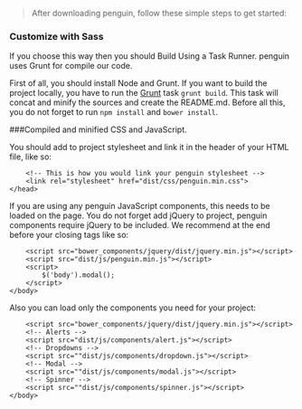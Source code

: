 
> After downloading penguin, follow these simple steps to get started:

### Customize with Sass

If you choose this way then you should Build Using a Task Runner. penguin uses Grunt for compile our code.

First of all, you should install Node and Grunt.
If you want to build the project locally, you have to run the [Grunt](http://gruntjs.com/) task `grunt build`. This task will concat and minify the sources and create the README.md. Before all this, you do not forget to run `npm install` and `bower install`.


###Compiled and minified CSS and JavaScript.

You should add to project stylesheet and link it in the header of your HTML file, like so:

        <!-- This is how you would link your penguin stylesheet -->
        <link rel="stylesheet" href="dist/css/penguin.min.css">
    </head>

If you are using any penguin JavaScript components, this needs to be loaded on the page. You do not forget add jQuery to project, penguin components require jQuery to be included. We recommend at the end before your closing <body> tags like so:

        <script src="bower_components/jquery/dist/jquery.min.js"></script>
        <script src="dist/js/penguin.min.js"></script>
        <script>
            $('body').modal();
        </script>
    </body>

Also you can load only the components you need for your project:

        <script src="bower_components/jquery/dist/jquery.min.js"></script>
        <!-- Alerts -->
        <script src="dist/js/components/alert.js"></script>
        <!-- Dropdowns -->
        <script src=""dist/js/components/dropdown.js"></script>
        <!-- Modal -->
        <script src=""dist/js/components/modal.js"></script>
        <!-- Spinner -->
        <script src=""dist/js/components/spinner.js"></script>
    </body>
